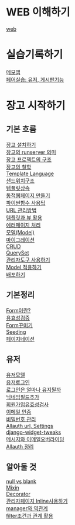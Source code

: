 # WEB 이해하기
[web](./WEB.md)
  
# 실습기록하기
[메모앱](./%EC%9E%A5%EA%B3%A0%EC%97%B0%EC%8A%B5/todo/)
<br>
[페어실습: 유저, 게시판기능](https://github.com/kleenex1/fourth_pair)

# 장고 시작하기
## 기본 흐름
[장고 설치하기](./installation.md) <br>
[장고의 runserver 의미](./runserver.md)<br>
[장고 프로젝트의 구조](./project_structure.md)<br>
[장고의 철학](./reusable_app.md)<br>
[Template Language](./Template_language.md)<br>
[샌드위치구조](./sandwitches.md)<br>
[템플릿상속](./template_inheritance.md)<br>
[동적웹페이지 만들기](./dynamic.md)<br>
[파이썬함수 사용팁](./python_function_tips.md)<br>
[URL 관리방법](./manage_url.md)<br>
[템플릿과 뷰 활용](./template_and_view.md)<br>
[에러페이지 처리](./error_pages.md)<br>
[모델(Model)](./model.md)<br>
[마이그레이션](./migration.md)<br>
[CRUD](./CRUD.md)<br>
[QuerySet](./queryset.md)<br>
[관리자도구 사용하기](./admin.md)<br>
[Model 적용하기](./applying_model.md)<br>
[배포하기](./publish.md)<br>

## 기본정리<br>
[Form이란?](./form.md)<br>
[유효성검증](./validators.md)<br>
[Form꾸미기](./form2.md)<br>
[Seeding](./seeding.md)<br>
[페이지네이션](./pagination.md)<br>

## 유저<br>
[유저모델](./User.md)<br>
[유저로그인](./User2.md)<br>
[로그인은 얼마나 유지될까](./login.md)<br>
[닉네임필드추가](./nickname.md)<br>
[회원가입유효성검사](./uservalidators.md)<br>
[이메일 인증](./email.md)<br>
[비밀번호 관리](./password.md)<br>
[Allauth url, Settings](./allauthsetting.md)<br>
[django-widget-tweaks](./widget-tweaks.md)<br>
[메시지와 이메일오버라이딩](./message_emailoverriding.md)<br>
[Allauth 정리](./allauth.md)<br>

## 알아둘 것
[null vs blank](./nullblank.md)<br>
[Mixin](./mixin.md)<br>
[Decorator](./decorator.md)<br>
[관리자페이지 Inline사용하기](./admin_inline.md)<br>
[manager와 역관계](./manager.md)<br>
[filter조건과 관계 활용](./filter_relationship.md)<br>
